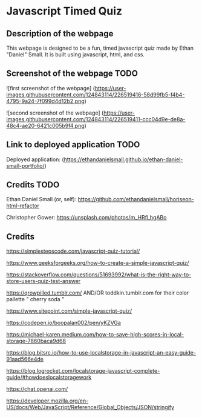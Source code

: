 # Javascript Timed Quiz

## Description of the webpage

This webpage is designed to be a fun, timed javascript quiz made by Ethan "Daniel" Small. It is built using javascript, html, and css.

## Screenshot of the webpage TODO

![first screenshot of the webpage] (https://user-images.githubusercontent.com/124843114/226519416-58d99fb5-f4b4-4795-9a24-7f099d4d12b2.png)

![second screenshot of the webpage] (https://user-images.githubusercontent.com/124843114/226519411-ccc04d9e-de8a-48c4-ae20-6421c005b9f4.png)

## Link to deployed application TODO

Deployed application: (https://ethandanielsmall.github.io/ethan-daniel-small-portfolio/)

## Credits TODO

Ethan Daniel Small (or, self): https://github.com/ethandanielsmall/horiseon-html-refactor

Christopher Gower: https://unsplash.com/photos/m_HRfLhgABo



## Credits
https://simplestepscode.com/javascript-quiz-tutorial/

https://www.geeksforgeeks.org/how-to-create-a-simple-javascript-quiz/

https://stackoverflow.com/questions/51693992/what-is-the-right-way-to-store-users-quiz-test-answer

https://qrowpilled.tumblr.com/ AND/OR toddkin.tumblr.com for their color pallette " cherry soda  "

https://www.sitepoint.com/simple-javascript-quiz/

https://codepen.io/boopalan002/pen/yKZVGa

https://michael-karen.medium.com/how-to-save-high-scores-in-local-storage-7860baca9d68

https://blog.bitsrc.io/how-to-use-localstorage-in-javascript-an-easy-guide-91aad566e4de

https://blog.logrocket.com/localstorage-javascript-complete-guide/#howdoeslocalstoragework

https://chat.openai.com/

https://developer.mozilla.org/en-US/docs/Web/JavaScript/Reference/Global_Objects/JSON/stringify